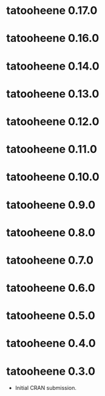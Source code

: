 # tatooheene 0.17.0

# tatooheene 0.16.0

# tatooheene 0.14.0

# tatooheene 0.13.0

# tatooheene 0.12.0

# tatooheene 0.11.0

# tatooheene 0.10.0

# tatooheene 0.9.0

# tatooheene 0.8.0

# tatooheene 0.7.0

# tatooheene 0.6.0

# tatooheene 0.5.0

# tatooheene 0.4.0

# tatooheene 0.3.0

* Initial CRAN submission.
